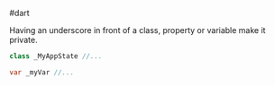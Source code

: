 #dart 

Having an underscore in front of a class, property or variable make it private.

```dart
class _MyAppState //...

var _myVar //...
```